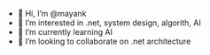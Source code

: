 - 👋 Hi, I’m @mayank
- 👀 I’m interested in .net, system design, algorith, AI 
- 🌱 I’m currently learning AI 
- 💞️ I’m looking to collaborate on .net architecture

<!---
stg-mayank/stg-mayank is a ✨ special ✨ repository because its `README.md` (this file) appears on your GitHub profile.
You can click the Preview link to take a look at your changes.
--->
